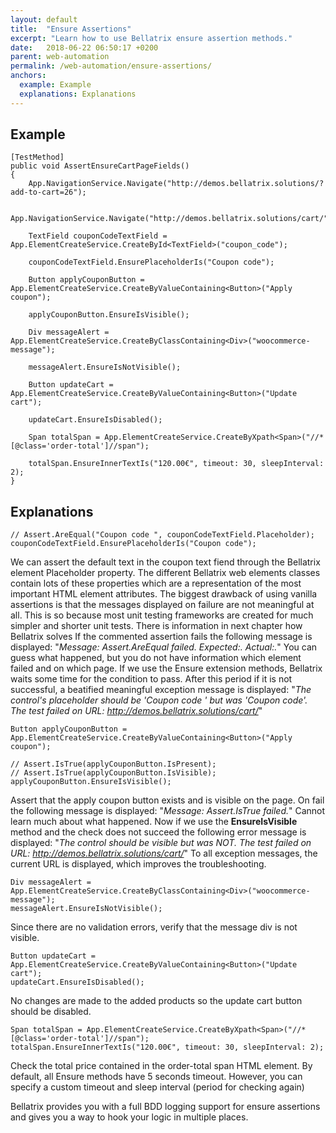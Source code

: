 ```yaml
---
layout: default
title:  "Ensure Assertions"
excerpt: "Learn how to use Bellatrix ensure assertion methods."
date:   2018-06-22 06:50:17 +0200
parent: web-automation
permalink: /web-automation/ensure-assertions/
anchors:
  example: Example
  explanations: Explanations
---
```

Example
-------
```
[TestMethod]
public void AssertEnsureCartPageFields()
{
    App.NavigationService.Navigate("http://demos.bellatrix.solutions/?add-to-cart=26");

    App.NavigationService.Navigate("http://demos.bellatrix.solutions/cart/");

    TextField couponCodeTextField = App.ElementCreateService.CreateById<TextField>("coupon_code");

    couponCodeTextField.EnsurePlaceholderIs("Coupon code");

    Button applyCouponButton = App.ElementCreateService.CreateByValueContaining<Button>("Apply coupon");

    applyCouponButton.EnsureIsVisible();

    Div messageAlert = App.ElementCreateService.CreateByClassContaining<Div>("woocommerce-message");

    messageAlert.EnsureIsNotVisible();

    Button updateCart = App.ElementCreateService.CreateByValueContaining<Button>("Update cart");

    updateCart.EnsureIsDisabled();

    Span totalSpan = App.ElementCreateService.CreateByXpath<Span>("//*[@class='order-total']//span");

    totalSpan.EnsureInnerTextIs("120.00€", timeout: 30, sleepInterval: 2);
}
```
Explanations
------------
```
// Assert.AreEqual("Coupon code ", couponCodeTextField.Placeholder);
couponCodeTextField.EnsurePlaceholderIs("Coupon code");
```
We can assert the default text in the coupon text fiend through the Bellatrix element Placeholder property.
The different Bellatrix web elements classes contain lots of these properties which are a representation of the most important HTML element attributes. The biggest drawback of using vanilla assertions is that the messages displayed on failure are not meaningful at all. This is so because most unit testing frameworks are created for much simpler and shorter unit tests. There is information in next chapter how Bellatrix solves
If the commented assertion fails the following message is displayed: 
"*Message: Assert.AreEqual failed. Expected:<Coupon code >. Actual:<Coupon code>.*"
You can guess what happened, but you do not have information which element failed and on which page. If we use the Ensure extension methods, Bellatrix waits some time for the condition to pass. After this period if it is not successful, a beatified meaningful exception message is displayed:
"*The control's placeholder should be 'Coupon code ' but was 'Coupon code'. The test failed on URL: http://demos.bellatrix.solutions/cart/*"
```
Button applyCouponButton = App.ElementCreateService.CreateByValueContaining<Button>("Apply coupon");

// Assert.IsTrue(applyCouponButton.IsPresent);
// Assert.IsTrue(applyCouponButton.IsVisible);
applyCouponButton.EnsureIsVisible();
```
Assert that the apply coupon button exists and is visible on the page. On fail the following message is displayed: "*Message: Assert.IsTrue failed.*" Cannot learn much about what happened.
Now if we use the **EnsureIsVisible** method and the check does not succeed the following error message is displayed: "*The control should be visible but was NOT. The test failed on URL: http://demos.bellatrix.solutions/cart/*" 
To all exception messages, the current URL is displayed, which improves the troubleshooting.
```
Div messageAlert = App.ElementCreateService.CreateByClassContaining<Div>("woocommerce-message");
messageAlert.EnsureIsNotVisible();
```
Since there are no validation errors, verify that the message div is not visible.
```
Button updateCart = App.ElementCreateService.CreateByValueContaining<Button>("Update cart");
updateCart.EnsureIsDisabled();
```
No changes are made to the added products so the update cart button should be disabled.
```
Span totalSpan = App.ElementCreateService.CreateByXpath<Span>("//*[@class='order-total']//span");
totalSpan.EnsureInnerTextIs("120.00€", timeout: 30, sleepInterval: 2);
```
Check the total price contained in the order-total span HTML element. By default, all Ensure methods have 5 seconds timeout. However, you can specify a custom timeout and sleep interval (period for checking again)

Bellatrix provides you with a full BDD logging support for ensure assertions and gives you a way to hook your logic in multiple places.